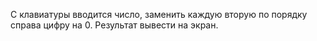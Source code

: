 С клавиатуры вводится число, заменить каждую вторую по порядку справа цифру на 0. Результат вывести на экран.
